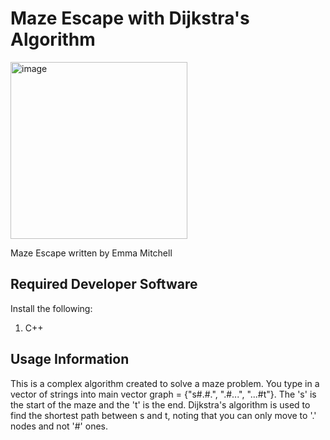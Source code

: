 # Maze Escape with Dijkstra's Algorithm
<img width="283" alt="image" src="https://github.com/user-attachments/assets/8754c11b-f922-4938-b749-2cd14e9e5de7">

Maze Escape written by Emma Mitchell

## Required Developer Software
Install the following:
1. C++

## Usage Information
This is a complex algorithm created to solve a maze problem. You type in a vector of strings into main vector<string> graph = {"s#.#.", ".#...", "...#t"}. The 's' is the start of the maze and the 't' is the end. Dijkstra's algorithm is used to find the shortest path between s and t, noting that you can only move to '.' nodes and not '#' ones.
